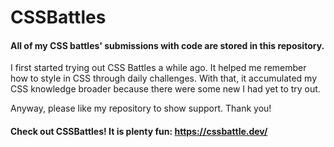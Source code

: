 # CSSBattles

#### All of my CSS battles' submissions with code are stored in this repository. 

I first started trying out CSS Battles a while ago. It helped me remember how to style in CSS through daily challenges. With that, it accumulated my CSS knowledge broader because there were some new I had yet to try out.

Anyway, please like my repository to show support. Thank you!

#### Check out CSSBattles! It is plenty fun: https://cssbattle.dev/

